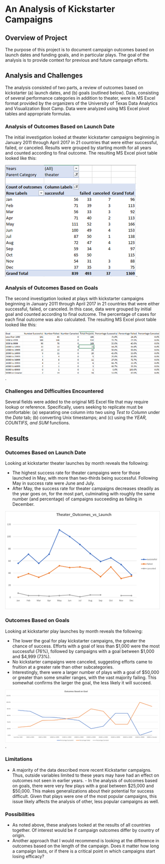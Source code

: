 # An Analysis of Kickstarter Campaigns

## Overview of Project

The purpose of this project is to document campaign outcomes based on launch dates and funding goals, and in particular plays. The goal of the analysis is to provide context for previous and future campaign efforts.   

## Analysis and Challenges

The analysis consisted of two parts, a review of outcomes based on kickstarter (a) launch dates, and (b) goals (outlined below). Data, consisting of several performance categories in addition to theater, were in MS Excel format provided by the organizers of the University of Texas Data Analytics and Visualization Boot Camp. Data were analyzed using MS Excel pivot tables and appropriate formulas.  

### Analysis of Outcomes Based on Launch Date

The initial investigation looked at theater kickstarter campaigns beginning in January 2011 through April 2017 in 21 countries that were either successful, failed, or canceled. Results were grouped by starting month for all years and counted according to final outcome. The resulting MS Excel pivot table looked like this: 

![Theater Outcomes vs Launch_Pivot](Theater_Outcomes_vs_Launch_Pivot.png).

### Analysis of Outcomes Based on Goals

The second investigation looked at plays with kickstarter campaigns beginning in January 2011 through April 2017 in 21 countries that were either successful, failed, or canceled. In this case, data were grouped by initial goal and counted according to final outcome. The percentage of cases for each final outcome was also calculated. The resulting MS Excel pivot table looked like this: 

![Outcomes_Based_on_Goal_Table](Outcomes_Based_on_Goal_Table.png).

### Challenges and Difficulties Encountered

Several fields were added to the original MS Excel file that may require lookup or reference. Specifically, users seeking to replicate must be comfortable: (a) separating one column into two using *Test to Column* under the *Data* tab; (b) converting Unix timestamps; and (c) using the *YEAR, COUNTIFS, and SUM* functions.  

## Results

### Outcomes Based on Launch Date

Looking at kickstarter theater launches by month reveals the following:
- The highest success rate for theater campaigns were for those launched in May, with more than two-thirds being successful. Following May in success rate were June and July. 
- After May, the success rate for theater campaigns decreases steadily as the year goes on, for the most part, culminating with roughly the same number (and percentage) of campaigns succeeding as failing in December.   

![Theater Outcomes vs Launch](Theater_Outcomes_vs_Launch.png)

### Outcomes Based on Goals

Looking at kickstarter play launches by month reveals the following:
- The lower the goal for play kickstarter campaigns, the greater the chance of success. Efforts with a goal of less than $1,000 were the most successful (76%), followed by campaigns with a goal between $1,000 and $4,999 (73%).  
- No kickstarter campaigns were canceled, suggesting efforts came to fruition at a greater rate than other subcategories. 
- Interestingly, there were a larger number of plays with a goal of $50,000 or greater than some smaller ranges, with the vast majority failing. This somewhat confirms the larger the goal, the less likely it will succeed.

![Outcomes_Based_on_Goal](Outcomes_Based_on_Goal.png).

### Limitations
- A majority of the data described more recent Kickstarter campaigns. Thus, outside variables limited to these years may have had an effect on outcomes not seen in earlier years.  - In the analysis of outcomes based on goals, there were very few plays with a goal between $25,000 and $50,000. This makes generalizations about their potential for success difficult. Given that plays were one of the most popular campaigns, this issue likely affects the analysis of other, less popular campaigns as well. 

### Possibilities 
- As noted above, these analyses looked at the results of all countries together. Of interest would be if campaign outcomes differ by country of origin. 
- Another approach that I would recommend is looking at the difference in outcomes based on the length of the campaign. Does it matter how long a campaign lasts, or if there is a critical point in which campaigns start losing efficacy?  
